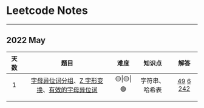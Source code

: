 # Leetcode Notes

------

## 2022 May

| 天数 |                             题目                             |  难度   |     知识点     |                             解答                             |
| :--: | :----------------------------------------------------------: | :-----: | :------------: | :----------------------------------------------------------: |
|  1   | [字母异位词分组](https://leetcode-cn.com/problems/group-anagrams/)、[Z 字形变换](https://leetcode-cn.com/problems/zigzag-conversion/)、[有效的字母异位词](https://leetcode-cn.com/problems/valid-anagram/) | 🟡\|🟡\|🟢 | 字符串、哈希表 | [49](https://github.com/ykangli/Leetcode/blob/main/src/main/java/May2022/day01/GroupAnagrams.java) [6](https://github.com/ykangli/Leetcode/blob/main/src/main/java/May2022/day01/ZigZag.java) [242](https://github.com/ykangli/Leetcode/blob/main/src/main/java/May2022/day01/ValidAnagram.java) |
|      |                                                              |         |                |                                                              |
|      |                                                              |         |                |                                                              |

